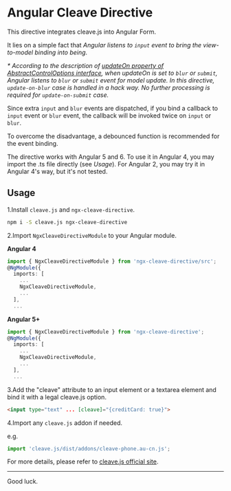 # Angular Cleave Directive

This directive integrates cleave.js into Angular Form.

It lies on a simple fact that *Angular listens to `input` event to bring the view-to-model binding into being*.

_* According to the description of [updateOn property of AbstractControlOptions interface](https://angular.io/api/forms/AbstractControlOptions), when updateOn is set to `blur` or `submit`, Angular listens to `blur` or `submit` event for model update. In this directive, `update-on-blur` case is handled in a hack way. No further processing is required for `update-on-submit` case._

Since extra `input` and `blur` events are dispatched, if you bind a callback to `input` event or `blur` event, the callback will be invoked twice on `input` or `blur`.

To overcome the disadvantage, a debounced function is recommended for the event binding.

The directive works with Angular 5 and 6. To use it in Angular 4, you may import the .ts file directly (see *Usage*). For Angular 2, you may try it in Angular 4's way, but it's not tested.


## Usage

1.Install `cleave.js` and `ngx-cleave-directive`.

```bash
npm i -S cleave.js ngx-cleave-directive
```

2.Import `NgxCleaveDirectiveModule` to your Angular module.

**Angular 4**

```typescript
import { NgxCleaveDirectiveModule } from 'ngx-cleave-directive/src';
@NgModule({
  imports: [
    ...
    NgxCleaveDirectiveModule,
    ...
  ],
  ...
```

**Angular 5+**

```typescript
import { NgxCleaveDirectiveModule } from 'ngx-cleave-directive';
@NgModule({
  imports: [
    ...
    NgxCleaveDirectiveModule,
    ...
  ],
  ...
```

3.Add the "cleave" attribute to an input element or a textarea element and bind it with a legal cleave.js option.

```html
<input type="text" ... [cleave]="{creditCard: true}">
```

4.Import any `cleave.js` addon if needed.

e.g.

```typescript
import 'cleave.js/dist/addons/cleave-phone.au-cn.js';
````

For more details, please refer to [cleave.js official site](https://nosir.github.io/cleave.js/).

---
Good luck.
